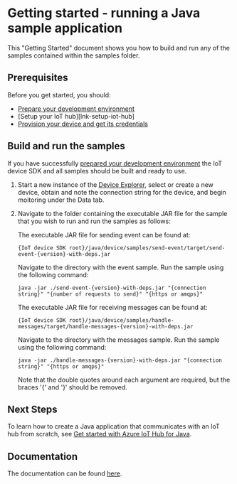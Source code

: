 # Getting started - running a Java sample application

This "Getting Started" document shows you how to build and run any of the samples contained within the samples folder.

## Prerequisites

Before you get started, you should:
- [Prepare your development environment][devbox-setup]
- [Setup your IoT hub][lnk-setup-iot-hub]
- [Provision your device and get its credentials][lnk-manage-iot-hub]

## Build and run the samples

If you have successfully [prepared your development environment][devbox-setup] the IoT device SDK and all samples should be built and ready to use.

1. Start a new instance of the [Device Explorer][device-explorer], select or create a new device, obtain and note the connection string for the device, and begin moitoring under the Data tab.

2. Navigate to the folder containing the executable JAR file for the sample that you wish to run and run the samples as follows:

	The executable JAR file for sending event
	can be found at:

	```
	{IoT device SDK root}/java/device/samples/send-event/target/send-event-{version}-with-deps.jar
	```

	Navigate to the directory with the event sample. Run the sample using the following command:

	```
	java -jar ./send-event-{version}-with-deps.jar "{connection string}" "{number of requests to send}" "{https or amqps}"
	```

	The executable JAR file for receiving messages can be found at:

	```
	{IoT device SDK root}/java/device/samples/handle-messages/target/handle-messages-{version}-with-deps.jar
	```

	Navigate to the directory with the messages sample. Run the sample using the following command:

	```
	java -jar ./handle-messages-{version}-with-deps.jar "{connection string}" "{https or amqps}"
	```

	Note that the double quotes around each argument are required, but the braces '{' and '}' should be removed.

## Next Steps
To learn how to create a Java application that communicates with an IoT hub from scratch, see [Get started with Azure IoT Hub for Java][create-from-scratch].

## Documentation

The documentation can be found [here](https://azure.github.io/azure-iot-sdks/java/device/api_reference/index.html).

[create-from-scratch]: https://azure.microsoft.com/documentation/articles/iot-hub-java-java-getstarted/
[devbox-setup]: devbox_setup.md
[device-explorer]: ../../../tools/DeviceExplorer/devdoc/how_to_use_device_explorer.md

[setup-iothub]: ../../../doc/setup_iothub.md
[lnk-manage-iot-hub]: ../../../doc/manage_iot_hub.md

